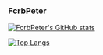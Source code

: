 ### FcrbPeter

[![FcrbPeter's GitHub stats](https://github-readme-stats.vercel.app/api?username=FcrbPeter&show_icons=true&hide_rank=true&theme=vue)](https://github.com/anuraghazra/github-readme-stats)

[![Top Langs](https://github-readme-stats.vercel.app/api/top-langs/?username=FcrbPeter&hide=css,html&theme=vue)](https://github.com/anuraghazra/github-readme-stats)

<!--
**FcrbPeter/FcrbPeter** is a ✨ _special_ ✨ repository because its `README.md` (this file) appears on your GitHub profile.

Here are some ideas to get you started:

- 🔭 I’m currently working on ...
- 🌱 I’m currently learning ...
- 👯 I’m looking to collaborate on ...
- 🤔 I’m looking for help with ...
- 💬 Ask me about ...
- 📫 How to reach me: ...
- 😄 Pronouns: ...
- ⚡ Fun fact: ...
-->
